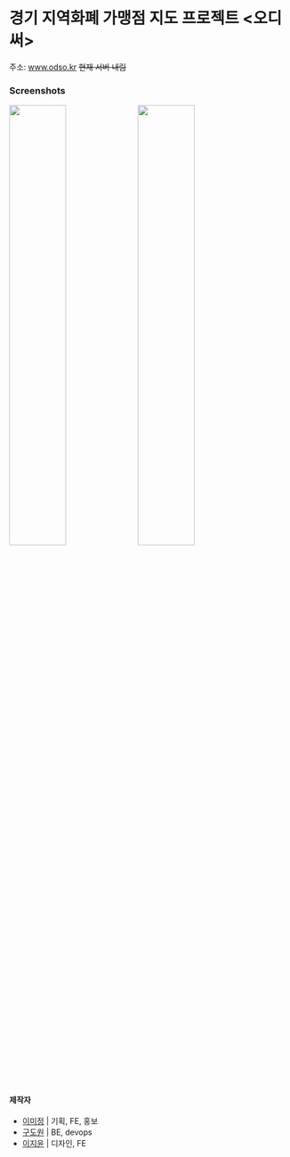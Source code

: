 # 경기 지역화폐 가맹점 지도 프로젝트 <오디써>
주소: www.odso.kr ~~현재 서버 내림~~

### Screenshots
<img src="https://user-images.githubusercontent.com/50175809/92077004-8d80fd00-edf6-11ea-9b04-24aab8d9b98f.png" width="45%">
<img src="https://user-images.githubusercontent.com/50175809/92077003-8d80fd00-edf6-11ea-95f1-eea301448c83.png" width="45%">

#### 제작자
- [이미정](https://github.com/majung2) | 기획, FE, 홍보
- [구도원](https://github.com/cozaro) | BE, devops
- [이지윤](https://www.instagram.com/ji.foto) | 디자인, FE
